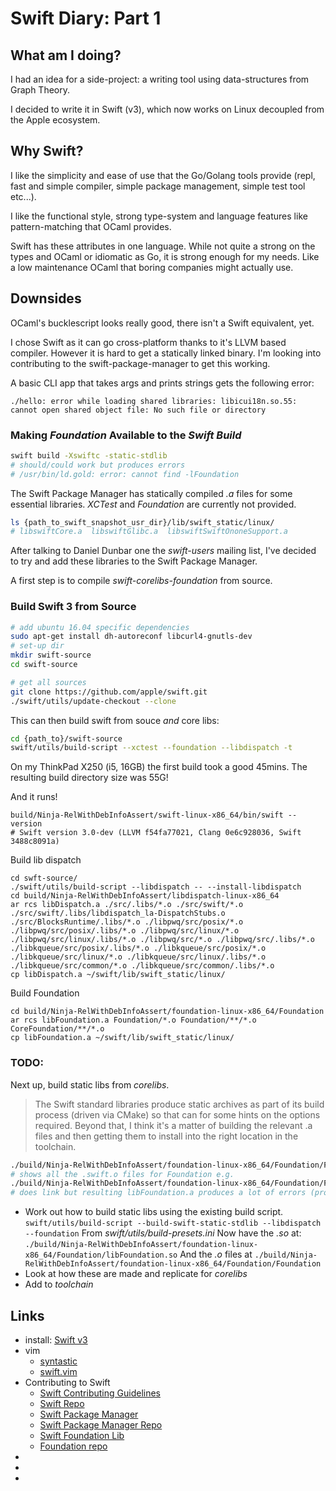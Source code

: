 # Swift Diary: Part 1

## What am I doing?

I had an idea for a side-project: a writing tool using data-structures
from Graph Theory.

I decided to write it in Swift (v3), which now works on Linux decoupled from
the Apple ecosystem.

## Why Swift?

I like the simplicity and ease of use that the Go/Golang tools provide
(repl, fast and simple compiler, simple package management, simple test
tool etc...).

I like the functional style, strong type-system and language features
like pattern-matching that OCaml provides.

Swift has these attributes in one language. While not quite a strong on
the types and OCaml or idiomatic as Go, it is strong enough for my needs.
Like a low maintenance OCaml that boring companies might actually use.

## Downsides

OCaml's bucklescript looks really good, there isn't a Swift equivalent,
yet.

I chose Swift as it can go cross-platform thanks to it's LLVM based compiler.
However it is hard to get a statically linked binary. I'm looking into
contributing to the swift-package-manager to get this working.


A basic CLI app that takes args and prints strings gets the following error:
```
./hello: error while loading shared libraries: libicui18n.so.55: cannot open shared object file: No such file or directory
```

### Making _Foundation_ Available to the _Swift Build_

```sh
swift build -Xswiftc -static-stdlib
# should/could work but produces errors
# /usr/bin/ld.gold: error: cannot find -lFoundation
```

The Swift Package Manager has statically compiled _.a_ files for some
essential libraries. _XCTest_ and _Foundation_ are currently not
provided.
```sh
ls {path_to_swift_snapshot_usr_dir}/lib/swift_static/linux/
# libswiftCore.a  libswiftGlibc.a  libswiftSwiftOnoneSupport.a
```

After talking to Daniel Dunbar one the _swift-users_ mailing list, I've
decided to try and add these libraries to the Swift Package Manager.

A first step is to compile _swift-corelibs-foundation_ from source.

### Build Swift 3 from Source

```sh
# add ubuntu 16.04 specific dependencies
sudo apt-get install dh-autoreconf libcurl4-gnutls-dev
# set-up dir
mkdir swift-source
cd swift-source

# get all sources
git clone https://github.com/apple/swift.git
./swift/utils/update-checkout --clone
```

This can then build swift from souce _and_ core libs:

```sh
cd {path_to}/swift-source
swift/utils/build-script --xctest --foundation --libdispatch -t
```

On my ThinkPad X250 (i5, 16GB) the first build took a good 45mins. The
resulting build directory size was 55G!

And it runs!

```
build/Ninja-RelWithDebInfoAssert/swift-linux-x86_64/bin/swift --version
# Swift version 3.0-dev (LLVM f54fa77021, Clang 0e6c928036, Swift 3488c8091a)
```

Build lib dispatch
```
cd swft-source/
./swift/utils/build-script --libdispatch -- --install-libdispatch
cd build/Ninja-RelWithDebInfoAssert/libdispatch-linux-x86_64
ar rcs libDispatch.a ./src/.libs/*.o ./src/swift/*.o ./src/swift/.libs/libdispatch_la-DispatchStubs.o ./src/BlocksRuntime/.libs/*.o ./libpwq/src/posix/*.o ./libpwq/src/posix/.libs/*.o ./libpwq/src/linux/*.o ./libpwq/src/linux/.libs/*.o ./libpwq/src/*.o ./libpwq/src/.libs/*.o ./libkqueue/src/posix/.libs/*.o ./libkqueue/src/posix/*.o ./libkqueue/src/linux/*.o ./libkqueue/src/linux/.libs/*.o ./libkqueue/src/common/*.o ./libkqueue/src/common/.libs/*.o
cp libDispatch.a ~/swift/lib/swift_static/linux/
```

Build Foundation
```
cd build/Ninja-RelWithDebInfoAssert/foundation-linux-x86_64/Foundation
ar rcs libFoundation.a Foundation/*.o Foundation/**/*.o CoreFoundation/**/*.o
cp libFoundation.a ~/swift/lib/swift_static/linux/
```

### TODO:


Next up, build static libs from _corelibs_.

> The Swift standard libraries produce static archives as part of its
> build process (driven via CMake) so that can for some hints on the options required.
> Beyond that, I think it's a matter of building the relevant .a files
> and then getting them to install into the right location in the toolchain.

```sh
./build/Ninja-RelWithDebInfoAssert/foundation-linux-x86_64/Foundation/Foundation/
# shows all the .swift.o files for Foundation e.g.
./build/Ninja-RelWithDebInfoAssert/foundation-linux-x86_64/Foundation/Foundation/UUID.swift.o
# does link but resulting libFoundation.a produces a lot of errors (proably not acting on the right files, a gcc tool on llvm output?)
```

* Work out how to build static libs using the existing build script.
  ```swift/utils/build-script --build-swift-static-stdlib --libdispatch --foundation```
  From _swift/utils/build-presets.ini_
  Now have the _.so_ at:
  ```./build/Ninja-RelWithDebInfoAssert/foundation-linux-x86_64/Foundation/libFoundation.so```
  And the _.o_ files at
  ```./build/Ninja-RelWithDebInfoAssert/foundation-linux-x86_64/Foundation/Foundation```
* Look at how these are made and replicate for _corelibs_
* Add to _toolchain_

## Links

* install: [Swift v3](https://swift.org/download/#previews)
* vim
    * [syntastic](https://github.com/scrooloose/syntastic/)
    * [swift.vim](https://github.com/keith/swift.vim)
* Contributing to Swift
    * [Swift Contributing Guidelines](https://swift.org/contributing/)
    * [Swift Repo](https://github.com/apple/swift)
    * [Swift Package Manager](https://swift.org/package-manager/)
    * [Swift Package Manager Repo](https://swift.org/package-manager/)
    * [Swift Foundation Lib](https://swift.org/core-libraries/#foundation)
    * [Foundation repo](https://github.com/apple/swift-corelibs-foundation)
* []()
* []()
* []()
